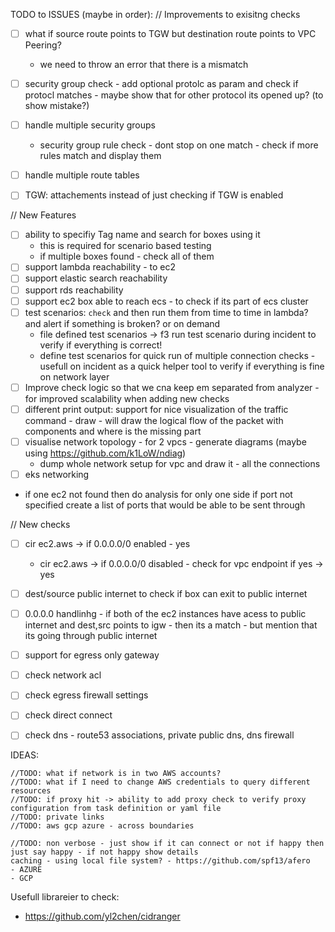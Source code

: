 TODO to ISSUES (maybe in order):
// Improvements to exisitng checks
- [ ] what if source route points to TGW but destination route points to VPC Peering?
    - we need to throw an error that there is a mismatch
- [ ] security group check - add optional protolc as param and check if protocl matches - maybe show that for other protocol its opened up? (to show mistake?)
- [ ] handle multiple security groups
  - security group rule check - dont stop on one match - check if more rules match and display them
- [ ] handle multiple route tables
      
- [ ] TGW: attachements instead of just checking if TGW is enabled
 
// New Features 
- [ ] ability to specifiy Tag name and search for boxes using it
    - this is required for scenario based testing
    - if multiple boxes found - check all of them
- [ ] support lambda reachability - to ec2
- [ ] support elastic search reachability
- [ ] support rds reachability
- [ ] support ec2 box able to reach ecs - to check if its part of ecs cluster
- [ ] test scenarios: `check` and then run them from time to time in lambda? and alert if something is broken? or on demand
  - file defined test scenarios -> f3 run test scenario during incident to verify if everything is correct!
  - define test scenarios for quick run of multiple connection checks - usefull on incident as a quick helper tool to verify if everything is fine on network layer
- [ ] Improve check logic so that we cna keep em separated from analyzer - for improved scalability when adding new checks
- [ ] different print output: support for nice visualization of the traffic  command - draw - will draw the logical flow of the packet with components and where is the missing part
- [ ] visualise network topology - for 2 vpcs - generate diagrams  (maybe using https://github.com/k1LoW/ndiag)
  - dump whole network setup for vpc and draw it - all the connections
- [ ] eks networking 
    
- if one ec2 not found then do analysis for only one side
  if port not specified create a list of ports that would be able to be sent through
 
// New checks 
- [ ] cir ec2.aws -> if 0.0.0.0/0 enabled - yes
    - cir ec2.aws -> if 0.0.0.0/0 disabled - check for vpc endpoint if yes -> yes
      
- [ ] dest/source public internet to check if box can exit to public internet
- [ ] 0.0.0.0 handlinhg - if both of the ec2 instances have acess to public internet and dest,src points to igw - then its a match - but mention that its going through public internet
- [ ] support for egress only gateway
- [ ] check network acl
- [ ] check egress firewall settings
- [ ] check direct connect
- [ ] check dns - route53 associations, private public dns, dns firewall

IDEAS:

```
//TODO: what if network is in two AWS accounts?
//TODO: what if I need to change AWS credentials to query different resources
//TODO: if proxy hit -> ability to add proxy check to verify proxy configuration from task definition or yaml file
//TODO: private links
//TODO: aws gcp azure - across boundaries

//TODO: non verbose - just show if it can connect or not if happy then just say happy - if not happy show details
caching - using local file system? - https://github.com/spf13/afero
- AZURE 
- GCP
```


Usefull librareier to check:
- https://github.com/yl2chen/cidranger

